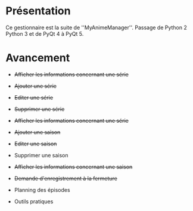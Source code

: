 # Présentation

Ce gestionnaire est la suite de ''MyAnimeManager''. Passage de Python 2 Python 3 et de PyQt 4 à PyQt 5.

# Avancement

- ~~Afficher les informations concernant une série~~

- ~~Ajouter une série~~
- ~~Editer une série~~
- ~~Supprimer une série~~
- ~~Afficher les informations concernant une série~~

- ~~Ajouter une saison~~
- ~~Editer une saison~~ 
- Supprimer une saison

- ~~Afficher les informations concernant une saison~~

- ~~Demande d'enregistrement à la fermeture~~

- Planning des épisodes
- Outils pratiques


